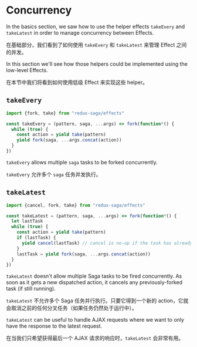 # Concurrency

In the basics section, we saw how to use the helper effects `takeEvery` and `takeLatest` in order to manage concurrency between Effects.

在基础部分，我们看到了如何使用 `takeEvery` 和 `takeLatest` 来管理 Effect 之间的并发。

In this section we'll see how those helpers could be implemented using the low-level Effects.

在本节中我们将看到如何使用低级 Effect 来实现这些 helper。 

## `takeEvery`

```javascript
import {fork, take} from "redux-saga/effects"

const takeEvery = (pattern, saga, ...args) => fork(function*() {
  while (true) {
    const action = yield take(pattern)
    yield fork(saga, ...args.concat(action))
  }
})
```

`takeEvery` allows multiple `saga` tasks to be forked concurrently.

`takeEvery` 允许多个 `saga` 任务并发执行。

## `takeLatest`

```javascript
import {cancel, fork, take} from "redux-saga/effects"

const takeLatest = (pattern, saga, ...args) => fork(function*() {
  let lastTask
  while (true) {
    const action = yield take(pattern)
    if (lastTask) {
      yield cancel(lastTask) // cancel is no-op if the task has already terminated
    }
    lastTask = yield fork(saga, ...args.concat(action))
  }
})
```

`takeLatest` doesn't allow multiple Saga tasks to be fired concurrently. As soon as it gets a new dispatched action, it cancels any previously-forked task (if still running).

`takeLatest` 不允许多个 Saga 任务并行执行。只要它得到一个新的 action，它就会取消之前的任何分叉任务（如果任务仍然处于运行中）。

`takeLatest` can be useful to handle AJAX requests where we want to only have the response to the latest request.

在当我们只希望获得最后一个 AJAX 请求的响应时，`takeLatest` 会非常有用。
